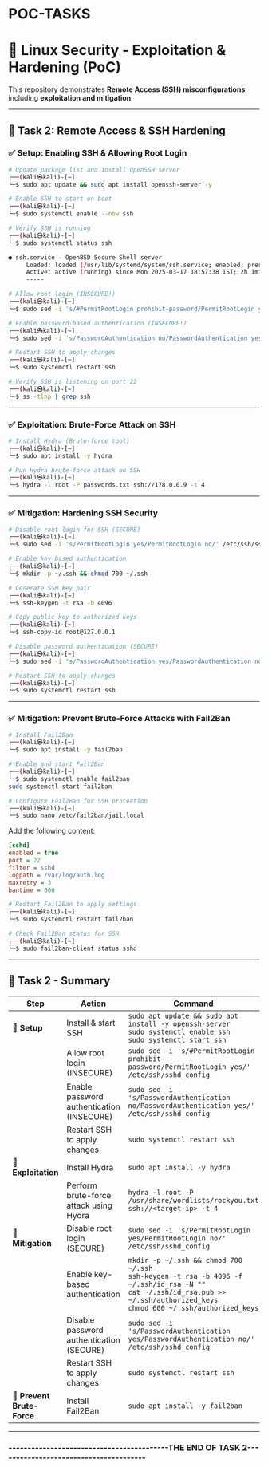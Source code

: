# POC-TASKS
# 📌 Linux Security - Exploitation & Hardening (PoC)

This repository demonstrates **Remote Access (SSH) misconfigurations**, including **exploitation and mitigation**.

---

## 🔹 **Task 2: Remote Access & SSH Hardening**  

### ✅ **Setup: Enabling SSH & Allowing Root Login**  

```bash
# Update package list and install OpenSSH server
┌──(kali㉿kali)-[~]
└─$ sudo apt update && sudo apt install openssh-server -y

# Enable SSH to start on boot
┌──(kali㉿kali)-[~]
└─$ sudo systemctl enable --now ssh

# Verify SSH is running
┌──(kali㉿kali)-[~]
└─$ sudo systemctl status ssh

● ssh.service - OpenBSD Secure Shell server
     Loaded: loaded (/usr/lib/systemd/system/ssh.service; enabled; preset: disa>
     Active: active (running) since Mon 2025-03-17 18:57:38 IST; 2h 1min ago
     -----

# Allow root login (INSECURE!)
┌──(kali㉿kali)-[~]
└─$ sudo sed -i 's/#PermitRootLogin prohibit-password/PermitRootLogin yes/' /etc/ssh/sshd_config

# Enable password-based authentication (INSECURE!)
┌──(kali㉿kali)-[~]
└─$ sudo sed -i 's/PasswordAuthentication no/PasswordAuthentication yes/' /etc/ssh/sshd_config

# Restart SSH to apply changes
┌──(kali㉿kali)-[~]
└─$ sudo systemctl restart ssh

# Verify SSH is listening on port 22
┌──(kali㉿kali)-[~]
└─$ ss -tlnp | grep ssh
```

---

### ✅ **Exploitation: Brute-Force Attack on SSH**  

```bash
# Install Hydra (Brute-force tool)
┌──(kali㉿kali)-[~]
└─$ sudo apt install -y hydra

# Run Hydra brute-force attack on SSH
┌──(kali㉿kali)-[~]
└─$ hydra -l root -P passwords.txt ssh://178.0.0.9 -t 4
```

---

### ✅ **Mitigation: Hardening SSH Security**  

```bash
# Disable root login for SSH (SECURE)
┌──(kali㉿kali)-[~]
└─$ sudo sed -i 's/PermitRootLogin yes/PermitRootLogin no/' /etc/ssh/sshd_config

# Enable key-based authentication
┌──(kali㉿kali)-[~]
└─$ mkdir -p ~/.ssh && chmod 700 ~/.ssh

# Generate SSH key pair
┌──(kali㉿kali)-[~]
└─$ ssh-keygen -t rsa -b 4096

# Copy public key to authorized keys
┌──(kali㉿kali)-[~]
└─$ ssh-copy-id root@127.0.0.1

# Disable password authentication (SECURE)
┌──(kali㉿kali)-[~]
└─$ sudo sed -i 's/PasswordAuthentication yes/PasswordAuthentication no/' /etc/ssh/sshd_config

# Restart SSH to apply changes
┌──(kali㉿kali)-[~]
└─$ sudo systemctl restart ssh
```

---

### ✅ **Mitigation: Prevent Brute-Force Attacks with Fail2Ban**  

```bash
# Install Fail2Ban
┌──(kali㉿kali)-[~]
└─$ sudo apt install -y fail2ban

# Enable and start Fail2Ban
┌──(kali㉿kali)-[~]
└─$ sudo systemctl enable fail2ban
sudo systemctl start fail2ban

# Configure Fail2Ban for SSH protection
┌──(kali㉿kali)-[~]
└─$ sudo nano /etc/fail2ban/jail.local
```

Add the following content:

```ini
[sshd]
enabled = true
port = 22
filter = sshd
logpath = /var/log/auth.log
maxretry = 3
bantime = 600
```

```bash
# Restart Fail2Ban to apply settings
┌──(kali㉿kali)-[~]
└─$ sudo systemctl restart fail2ban

# Check Fail2Ban status for SSH
┌──(kali㉿kali)-[~]
└─$ sudo fail2ban-client status sshd
```

---

## 📌 Task 2 - Summary  

| **Step**              | **Action**                                         | **Command**                                  |
|----------------------|-------------------------------------------------|---------------------------------------------|
| 🔹 **Setup**          | Install & start SSH                              | `sudo apt update && sudo apt install -y openssh-server`<br>`sudo systemctl enable ssh`<br>`sudo systemctl start ssh` |
|                      | Allow root login (INSECURE)                      | `sudo sed -i 's/#PermitRootLogin prohibit-password/PermitRootLogin yes/' /etc/ssh/sshd_config` |
|                      | Enable password authentication (INSECURE)        | `sudo sed -i 's/PasswordAuthentication no/PasswordAuthentication yes/' /etc/ssh/sshd_config` |
|                      | Restart SSH to apply changes                     | `sudo systemctl restart ssh` |
| 🔹 **Exploitation**   | Install Hydra                                   | `sudo apt install -y hydra` |
|                      | Perform brute-force attack using Hydra          | `hydra -l root -P /usr/share/wordlists/rockyou.txt ssh://<target-ip> -t 4` |
| 🔹 **Mitigation**     | Disable root login (SECURE)                     | `sudo sed -i 's/PermitRootLogin yes/PermitRootLogin no/' /etc/ssh/sshd_config` |
|                      | Enable key-based authentication                 | `mkdir -p ~/.ssh && chmod 700 ~/.ssh`<br>`ssh-keygen -t rsa -b 4096 -f ~/.ssh/id_rsa -N ""`<br>`cat ~/.ssh/id_rsa.pub >> ~/.ssh/authorized_keys`<br>`chmod 600 ~/.ssh/authorized_keys` |
|                      | Disable password authentication (SECURE)        | `sudo sed -i 's/PasswordAuthentication yes/PasswordAuthentication no/' /etc/ssh/sshd_config` |
|                      | Restart SSH to apply changes                     | `sudo systemctl restart ssh` |
| 🔹 **Prevent Brute-Force** | Install Fail2Ban                        | `sudo apt install -y fail2ban` |
---

### ------------------------------------------THE END OF TASK 2---------------------------------------
